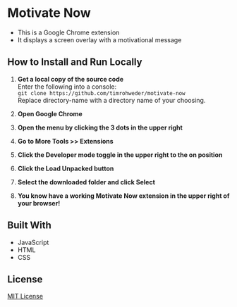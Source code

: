 # Motivate Now

- This is a Google Chrome extension
- It displays a screen overlay with a motivational message

## How to Install and Run Locally

1. **Get a local copy of the source code**\
   Enter the following into a console:\
   `git clone https://github.com/timrohweder/motivate-now`\
   Replace directory-name with a directory name of your choosing.

2. **Open Google Chrome**

3. **Open the menu by clicking the 3 dots in the upper right**

4. **Go to More Tools >> Extensions**

5. **Click the Developer mode toggle in the upper right to the on position**

6. **Click the Load Unpacked button**

7. **Select the downloaded folder and click Select**

8. **You know have a working Motivate Now extension in the upper right of your browser!**

## Built With

- JavaScript
- HTML
- CSS

## License

[MIT License](https://choosealicense.com/licenses/mit/)
